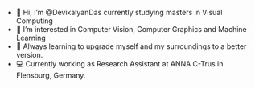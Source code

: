 - 👋 Hi, I’m @DevikalyanDas currently studying masters in Visual Computing
- 👀 I’m interested in Computer Vision, Computer Graphics and Machine Learning
- 🌱 Always learning to upgrade myself and my surroundings to a better version.
- 💻 Currently working as Research Assistant at ANNA C-Trus in Flensburg, Germany.

<!---
DevikalyanDas/DevikalyanDas is a ✨ special ✨ repository because its `README.md` (this file) appears on your GitHub profile.
You can click the Preview link to take a look at your changes.
--->
